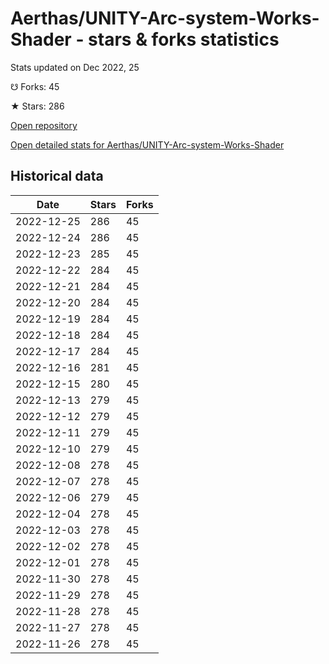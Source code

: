# Aerthas/UNITY-Arc-system-Works-Shader - stars & forks statistics

Stats updated on Dec 2022, 25

☋ Forks: 45

★ Stars: 286

[Open repository](https://github.com/Aerthas/UNITY-Arc-system-Works-Shader)

[Open detailed stats for Aerthas/UNITY-Arc-system-Works-Shader](https://reviewgithub.com/rep/Aerthas/UNITY-Arc-system-Works-Shader)

## Historical data
| Date | Stars | Forks |
|------|-------|-------|
| 2022-12-25 | 286 | 45 | 
| 2022-12-24 | 286 | 45 | 
| 2022-12-23 | 285 | 45 | 
| 2022-12-22 | 284 | 45 | 
| 2022-12-21 | 284 | 45 | 
| 2022-12-20 | 284 | 45 | 
| 2022-12-19 | 284 | 45 | 
| 2022-12-18 | 284 | 45 | 
| 2022-12-17 | 284 | 45 | 
| 2022-12-16 | 281 | 45 | 
| 2022-12-15 | 280 | 45 | 
| 2022-12-13 | 279 | 45 | 
| 2022-12-12 | 279 | 45 | 
| 2022-12-11 | 279 | 45 | 
| 2022-12-10 | 279 | 45 | 
| 2022-12-08 | 278 | 45 | 
| 2022-12-07 | 278 | 45 | 
| 2022-12-06 | 279 | 45 | 
| 2022-12-04 | 278 | 45 | 
| 2022-12-03 | 278 | 45 | 
| 2022-12-02 | 278 | 45 | 
| 2022-12-01 | 278 | 45 | 
| 2022-11-30 | 278 | 45 | 
| 2022-11-29 | 278 | 45 | 
| 2022-11-28 | 278 | 45 | 
| 2022-11-27 | 278 | 45 | 
| 2022-11-26 | 278 | 45 | 


